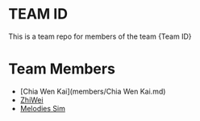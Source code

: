 # TEAM ID
This is a team repo for members of the team {Team ID}

# Team Members
* [Chia Wen Kai](members/Chia Wen Kai.md)
* [ZhiWei](members/zhiwei.md)
* [Melodies Sim](members/melodies.md)

